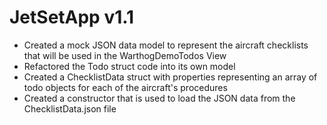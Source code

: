 # JetSetApp v1.1
- Created a mock JSON data model to represent the aircraft checklists that will be used in the WarthogDemoTodos View
- Refactored the Todo struct code into its own model
- Created a ChecklistData struct with properties representing an array of todo objects for each of the aircraft's procedures
- Created a constructor that is used to load the JSON data from the ChecklistData.json file
